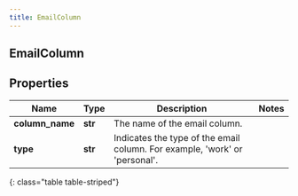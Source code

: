 ```yaml
---
title: EmailColumn
---
```

## EmailColumn

## Properties

|Name | Type | Description | Notes|
|------------ | ------------- | ------------- | -------------|
| **column_name** | **str** | The name of the email column. | |
| **type** | **str** | Indicates the type of the email column. For example, &#39;work&#39; or &#39;personal&#39;. | |
{: class="table table-striped"}


